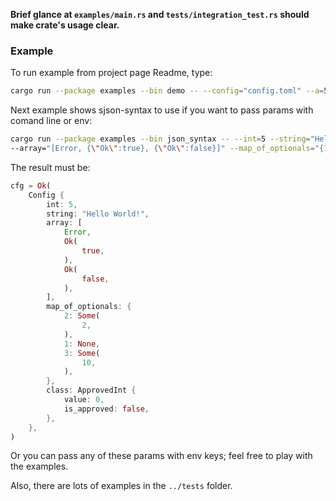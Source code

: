 **Brief glance at `examples/main.rs` and `tests/integration_test.rs` should make crate's usage clear.**

### Example
To run example from project page Readme, type:
```bash
cargo run --package examples --bin demo -- --config="config.toml" --a=5
```

Next example shows sjson-syntax to use if you want to pass params with comand line or env:
```bash
cargo run --package examples --bin json_syntax -- --int=5 --string="Hello World!" \
--array="[Error, {\"Ok\":true}, {\"Ok\":false}]" --map_of_optionals="{1:null, 2: 2, 3: 10}" --class="{\"value\": 0, \"is_approved\": false}"
```
The result must be: 
```rust
cfg = Ok(
    Config {
        int: 5,
        string: "Hello World!",
        array: [
            Error,
            Ok(
                true,
            ),
            Ok(
                false,
            ),
        ],
        map_of_optionals: {
            2: Some(
                2,
            ),
            1: None,
            3: Some(
                10,
            ),
        },
        class: ApprovedInt {
            value: 0,
            is_approved: false,
        },
    },
)
```
Or you can pass any of these params with env keys; feel free to play with the examples.

Also, there are lots of examples in the `../tests` folder.
